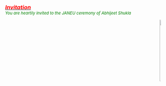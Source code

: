 
<html><body><b><u><i><font size="4" color="red">Invitation</font></i></u></b><br/>
  <div class="typewriter"><i><font size="2" color="green">You are heartily invited to the JANEU ceremony of Abhijeet Shukla</font></i></div>
  
  <marquee><img src="https://user-images.githubusercontent.com/79617246/109388285-2e76ed80-792c-11eb-96b1-d0cc3baa3d9c.jpg" width="200" height="200"><img src="https://user-images.githubusercontent.com/79617246/109388522-a72a7980-792d-11eb-83f4-93f937070fad.jpg" width="150" height="200"><img src="https://user-images.githubusercontent.com/79617246/109389462-bb24aa00-7932-11eb-93e4-260fe464f21e.jpg" width="200" height="200"><img src="https://user-images.githubusercontent.com/79617246/109389467-c37ce500-7932-11eb-965d-7244c31efb8a.jpg" width="300" height="200"></marquee>
</body></html>
